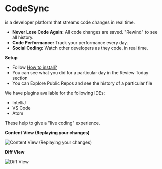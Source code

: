 # CodeSync
is a developer platform that streams code changes in real time.

*   <span>**Never Lose Code Again:** </span><span>All code changes are saved. "Rewind" to see all history.</span>
*   <span>**Code Performance:** </span><span>Track your performance every day.</span>
*   <span>**Social Coding:** </span><span>Watch other developers as they code, in real time.</span>

**Setup**

*   Follow [How to install?](https://www.codesync.com/install)
*   You can see what you did for a particular day in the Review Today section
*   You can Explore Public Repos and see the history of a particular file

We have plugins available for the following IDEs:

*   IntelliJ
*   VS Code
*   Atom

These help to give a "live coding" experience.


**Content View (Replaying your changes)**

![Content View (Replaying your changes)](https://codesync-images.s3.amazonaws.com/codesync-live-coding.gif)

**Diff View**

![Diff View](https://codesync-images.s3.amazonaws.com/codesync-diff-view.gif)
